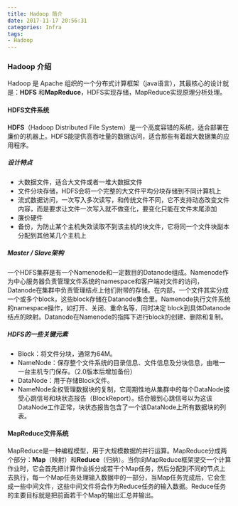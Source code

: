 ```yaml
---
title: Hadoop 简介
date: 2017-11-17 20:56:31
categories: Infra
tags:
- Hadoop
---
```

### Hadoop 介绍	

Hadoop 是 Apache 组织的一个分布式计算框架（java语言），其最核心的设计就是：**HDFS** 和**MapReduce**，HDFS实现存储，MapReduce实现原理分析处理。

#### HDFS文件系统

**HDFS**（Hadoop Distributed File System）是一个高度容错的系统，适合部署在廉价的机器上。HDFS能提供高吞吐量的数据访问，适合那些有着超大数据集的应用程序。
<!--more-->
##### 设计特点

* 大数据文件，适合大文件或者一堆大数据文件
* 文件分块存储，HDFS会将一个完整的大文件平均分块存储到不同计算机上
* 流式数据访问，一次写入多次读写，和传统文件不同，它不支持动态改变文件内容，而是要求让文件一次写入就不做变化，要变化只能在文件末尾添加
* 廉价硬件
* 备份，为防止某个主机失效读取不到该主机的块文件，它将同一个文件块副本分配到其他某几个主机上

##### Master / Slave架构

一个HDFS集群是有一个Namenode和一定数目的Datanode组成。Namenode作为中心服务器负责管理文件系统的namespace和客户端对文件的访问，Datanode在集群中负责管理结点上他们附带的存储。在内部，一个文件其实分成一个或多个block，这些block存储在Datanode集合里。Namenode执行文件系统的namespace操作，如打开、关闭、重命名等，同时决定 block到具体Datanode结点的映射。Datanode在Namenode的指挥下进行block的创建、删除和复制。

##### HDFS的一些关键元素

* Block：将文件分块，通常为64M。
* NameNode：保存整个文件系统的目录信息、文件信息及分块信息，由唯一一台主机专门保存。（2.0版本后增加备份）
* DataNode：用于存储Block文件。
* NameNode全权管理数据块的复制，它周期性地从集群中的每个DataNode接受心跳信号和块状态报告（BlockReport）。结合艘到心跳信号以为这该DataNode工作正常，块状态报告包含了一个该DataNode上所有数据块的列表。



#### MapReduce文件系统

MapReduce是一种编程模型，用于大规模数据的并行运算。MapReduce分成两个部分：**Map**（映射）和**Reduce**（归纳）。当你向MapReduce框架提交一个计算作业时，它会首先把计算作业拆分成若干个Map任务，然后分配到不同的节点上去执行，每一个Map任务处理输入数据中的一部分，当Map任务完成后，它会生成一些中间文件，这些中间文件将会作为Reduce任务的输入数据。Reduce任务的主要目标就是把前面若干个Map的输出汇总并输出。

